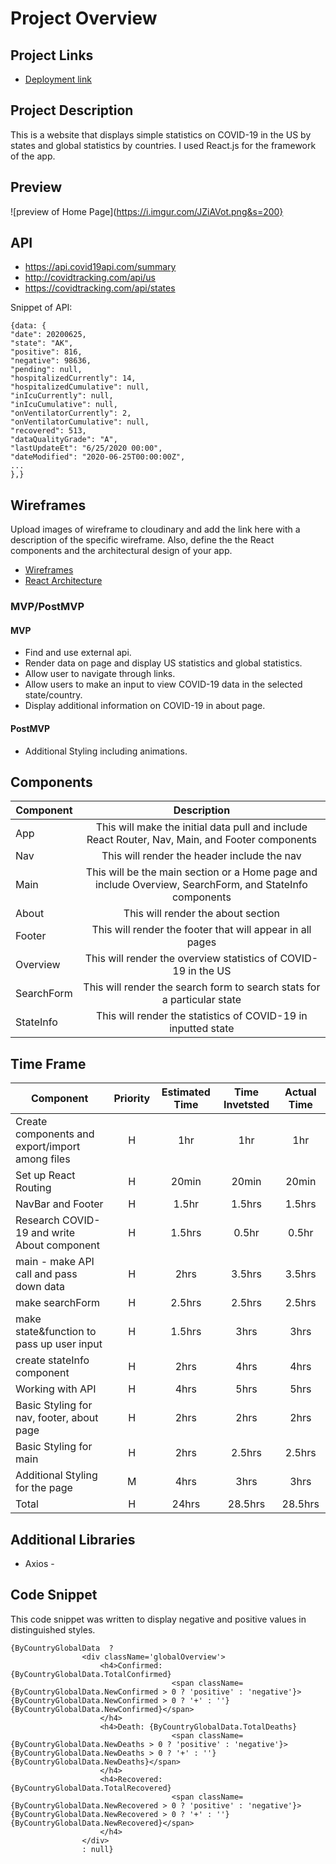 # Project Overview

## Project Links

- [Deployment link](https://covid-tracker-koo.netlify.app/)

## Project Description

This is a website that displays simple statistics on COVID-19 in the US by states and global statistics by countries.
I used React.js for the framework of the app.

## Preview
![preview of Home Page](https://i.imgur.com/JZiAVot.png&s=200}

## API

- https://api.covid19api.com/summary
- http://covidtracking.com/api/us
- https://covidtracking.com/api/states

Snippet of API:
```
{data: {
"date": 20200625,
"state": "AK",
"positive": 816,
"negative": 98636,
"pending": null,
"hospitalizedCurrently": 14,
"hospitalizedCumulative": null,
"inIcuCurrently": null,
"inIcuCumulative": null,
"onVentilatorCurrently": 2,
"onVentilatorCumulative": null,
"recovered": 513,
"dataQualityGrade": "A",
"lastUpdateEt": "6/25/2020 00:00",
"dateModified": "2020-06-25T00:00:00Z",
...
},}
```


## Wireframes

Upload images of wireframe to cloudinary and add the link here with a description of the specific wireframe. Also, define the the React components and the architectural design of your app.

- [Wireframes](https://www.figma.com/file/mxErMgMKl56Hn3laXCMwty/COVID-19-design?node-id=0%3A1)
- [React Architecture](https://www.figma.com/file/xaMLzFv4FNGUxbAU4Az9cV/React-Architecture?node-id=0%3A1)


### MVP/PostMVP

#### MVP
- Find and use external api.
- Render data on page and display US statistics and global statistics. 
- Allow user to navigate through links.
- Allow users to make an input to view COVID-19 data in the selected state/country.
- Display additional information on COVID-19 in about page.

#### PostMVP

- Additional Styling including animations.

## Components

| Component | Description | 
| --- | :---: |  
| App | This will make the initial data pull and include React Router, Nav, Main, and Footer components| 
| Nav | This will render the header include the nav | 
| Main | This will be the main section or a Home page and include Overview, SearchForm, and StateInfo components| 
| About | This will render the about section | 
| Footer | This will render the footer that will appear in all pages | 
| Overview | This will render the overview statistics of COVID-19 in the US | 
| SearchForm | This will render the search form to search stats for a particular state | 
| StateInfo | This will render the statistics of COVID-19 in inputted state | 


## Time Frame

| Component | Priority | Estimated Time | Time Invetsted | Actual Time |
| --- | :---: |  :---: | :---: | :---: |
| Create components and export/import among files| H | 1hr| 1hr | 1hr |
| Set up React Routing | H | 20min| 20min | 20min |
| NavBar and Footer | H | 1.5hr| 1.5hrs | 1.5hrs |
| Research COVID-19 and write About component | H | 1.5hrs| 0.5hr | 0.5hr |
| main - make API call and pass down data | H | 2hrs| 3.5hrs | 3.5hrs |
| make searchForm | H | 2.5hrs| 2.5hrs | 2.5hrs |
| make state&function to pass up user input | H | 1.5hrs| 3hrs | 3hrs |
| create stateInfo component | H | 2hrs| 4hrs | 4hrs |
| Working with API | H | 4hrs| 5hrs | 5hrs |
| Basic Styling for nav, footer, about page | H | 2hrs| 2hrs | 2hrs |
| Basic Styling for main | H | 2hrs| 2.5hrs | 2.5hrs |
| Additional Styling for the page | M | 4hrs| 3hrs | 3hrs |
| Total | H | 24hrs| 28.5hrs| 28.5hrs|

## Additional Libraries
- Axios - 

## Code Snippet
This code snippet was written to display negative and positive values in distinguished styles.

```
{ByCountryGlobalData  ?
                <div className='globalOverview'>
                    <h4>Confirmed: {ByCountryGlobalData.TotalConfirmed}
                                    <span className={ByCountryGlobalData.NewConfirmed > 0 ? 'positive' : 'negative'}> {ByCountryGlobalData.NewConfirmed > 0 ? '+' : ''}{ByCountryGlobalData.NewConfirmed}</span>
                    </h4>
                    <h4>Death: {ByCountryGlobalData.TotalDeaths}
                                    <span className={ByCountryGlobalData.NewDeaths > 0 ? 'positive' : 'negative'}> {ByCountryGlobalData.NewDeaths > 0 ? '+' : ''}{ByCountryGlobalData.NewDeaths}</span>
                    </h4>
                    <h4>Recovered: {ByCountryGlobalData.TotalRecovered}
                                    <span className={ByCountryGlobalData.NewRecovered > 0 ? 'positive' : 'negative'}> {ByCountryGlobalData.NewRecovered > 0 ? '+' : ''}{ByCountryGlobalData.NewRecovered}</span>
                    </h4>
                </div>
                : null}
```
